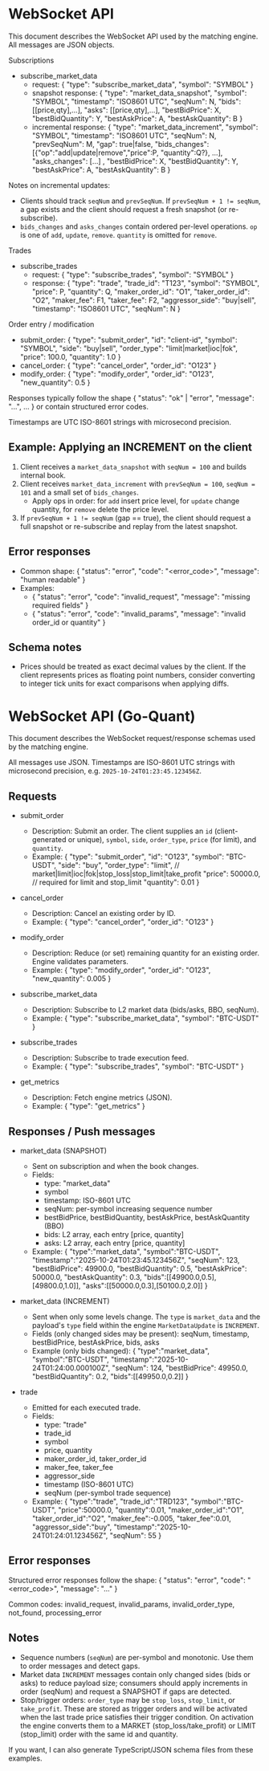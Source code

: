 # WebSocket API

This document describes the WebSocket API used by the matching engine. All messages are JSON objects.

Subscriptions

- subscribe_market_data
  - request: { "type": "subscribe_market_data", "symbol": "SYMBOL" }
  - snapshot response: { "type": "market_data_snapshot", "symbol": "SYMBOL", "timestamp": "ISO8601 UTC", "seqNum": N, "bids": [[price,qty],...], "asks": [[price,qty],...], "bestBidPrice": X, "bestBidQuantity": Y, "bestAskPrice": A, "bestAskQuantity": B }
  - incremental response: { "type": "market_data_increment", "symbol": "SYMBOL", "timestamp": "ISO8601 UTC", "seqNum": N, "prevSeqNum": M, "gap": true|false, "bids_changes": [{"op":"add|update|remove","price":P, "quantity":Q?}, ...], "asks_changes": [...] , "bestBidPrice": X, "bestBidQuantity": Y, "bestAskPrice": A, "bestAskQuantity": B }

Notes on incremental updates:
- Clients should track `seqNum` and `prevSeqNum`. If `prevSeqNum + 1 != seqNum`, a gap exists and the client should request a fresh snapshot (or re-subscribe).
- `bids_changes` and `asks_changes` contain ordered per-level operations. `op` is one of `add`, `update`, `remove`. `quantity` is omitted for `remove`.

Trades

- subscribe_trades
  - request: { "type": "subscribe_trades", "symbol": "SYMBOL" }
  - response: { "type": "trade", "trade_id": "T123", "symbol": "SYMBOL", "price": P, "quantity": Q, "maker_order_id": "O1", "taker_order_id": "O2", "maker_fee": F1, "taker_fee": F2, "aggressor_side": "buy|sell", "timestamp": "ISO8601 UTC", "seqNum": N }

Order entry / modification

- submit_order: { "type": "submit_order", "id": "client-id", "symbol": "SYMBOL", "side": "buy|sell", "order_type": "limit|market|ioc|fok", "price": 100.0, "quantity": 1.0 }
- cancel_order: { "type": "cancel_order", "order_id": "O123" }
- modify_order: { "type": "modify_order", "order_id": "O123", "new_quantity": 0.5 }

Responses typically follow the shape { "status": "ok" | "error", "message": "...", ... } or contain structured error codes.

Timestamps are UTC ISO-8601 strings with microsecond precision.

Example: Applying an INCREMENT on the client
-------------------------------------------
1) Client receives a `market_data_snapshot` with `seqNum = 100` and builds internal book.
2) Client receives `market_data_increment` with `prevSeqNum = 100`, `seqNum = 101` and a small set of `bids_changes`.
   - Apply ops in order: for `add` insert price level, for `update` change quantity, for `remove` delete the price level.
3) If `prevSeqNum + 1 != seqNum` (gap == true), the client should request a full snapshot or re-subscribe and replay from the latest snapshot.

Error responses
---------------
- Common shape: { "status": "error", "code": "<error_code>", "message": "human readable" }
- Examples:
  - { "status": "error", "code": "invalid_request", "message": "missing required fields" }
  - { "status": "error", "code": "invalid_params", "message": "invalid order_id or quantity" }

Schema notes
------------
- Prices should be treated as exact decimal values by the client. If the client represents prices as floating point numbers, consider converting to integer tick units for exact comparisons when applying diffs.

# WebSocket API (Go-Quant)

This document describes the WebSocket request/response schemas used by the matching engine.

All messages use JSON. Timestamps are ISO-8601 UTC strings with microsecond precision, e.g. `2025-10-24T01:23:45.123456Z`.

## Requests

- submit_order
  - Description: Submit an order. The client supplies an `id` (client-generated or unique), `symbol`, `side`, `order_type`, `price` (for limit), and `quantity`.
  - Example:
    {
      "type": "submit_order",
      "id": "O123",
      "symbol": "BTC-USDT",
      "side": "buy",
      "order_type": "limit", // market|limit|ioc|fok|stop_loss|stop_limit|take_profit
      "price": 50000.0,       // required for limit and stop_limit
      "quantity": 0.01
    }

- cancel_order
  - Description: Cancel an existing order by ID.
  - Example:
    { "type": "cancel_order", "order_id": "O123" }

- modify_order
  - Description: Reduce (or set) remaining quantity for an existing order. Engine validates parameters.
  - Example:
    { "type": "modify_order", "order_id": "O123", "new_quantity": 0.005 }

- subscribe_market_data
  - Description: Subscribe to L2 market data (bids/asks, BBO, seqNum).
  - Example:
    { "type": "subscribe_market_data", "symbol": "BTC-USDT" }

- subscribe_trades
  - Description: Subscribe to trade execution feed.
  - Example:
    { "type": "subscribe_trades", "symbol": "BTC-USDT" }

- get_metrics
  - Description: Fetch engine metrics (JSON).
  - Example:
    { "type": "get_metrics" }

## Responses / Push messages

- market_data (SNAPSHOT)
  - Sent on subscription and when the book changes.
  - Fields:
    - type: "market_data"
    - symbol
    - timestamp: ISO-8601 UTC
    - seqNum: per-symbol increasing sequence number
    - bestBidPrice, bestBidQuantity, bestAskPrice, bestAskQuantity (BBO)
    - bids: L2 array, each entry [price, quantity]
    - asks: L2 array, each entry [price, quantity]
  - Example:
    {
      "type":"market_data",
      "symbol":"BTC-USDT",
      "timestamp":"2025-10-24T01:23:45.123456Z",
      "seqNum": 123,
      "bestBidPrice": 49900.0,
      "bestBidQuantity": 0.5,
      "bestAskPrice": 50000.0,
      "bestAskQuantity": 0.3,
      "bids":[[49900.0,0.5],[49800.0,1.0]],
      "asks":[[50000.0,0.3],[50100.0,2.0]]
    }

- market_data (INCREMENT)
  - Sent when only some levels change. The `type` is `market_data` and the payload's `type` field within the engine `MarketDataUpdate` is `INCREMENT`.
  - Fields (only changed sides may be present): seqNum, timestamp, bestBidPrice, bestAskPrice, bids, asks
  - Example (only bids changed):
    {
      "type":"market_data",
      "symbol":"BTC-USDT",
      "timestamp":"2025-10-24T01:24:00.000100Z",
      "seqNum": 124,
      "bestBidPrice": 49950.0,
      "bestBidQuantity": 0.2,
      "bids":[[49950.0,0.2]]
    }

- trade
  - Emitted for each executed trade.
  - Fields:
    - type: "trade"
    - trade_id
    - symbol
    - price, quantity
    - maker_order_id, taker_order_id
    - maker_fee, taker_fee
    - aggressor_side
    - timestamp (ISO-8601 UTC)
    - seqNum (per-symbol trade sequence)
  - Example:
    {
      "type":"trade",
      "trade_id":"TRD123",
      "symbol":"BTC-USDT",
      "price":50000.0,
      "quantity":0.01,
      "maker_order_id":"O1",
      "taker_order_id":"O2",
      "maker_fee":-0.005,
      "taker_fee":0.01,
      "aggressor_side":"buy",
      "timestamp":"2025-10-24T01:24:01.123456Z",
      "seqNum": 55
    }

## Error responses

Structured error responses follow the shape:
{ "status": "error", "code": "<error_code>", "message": "..." }

Common codes: invalid_request, invalid_params, invalid_order_type, not_found, processing_error

## Notes
- Sequence numbers (`seqNum`) are per-symbol and monotonic. Use them to order messages and detect gaps.
- Market data `INCREMENT` messages contain only changed sides (bids or asks) to reduce payload size; consumers should apply increments in order (seqNum) and request a SNAPSHOT if gaps are detected.
- Stop/trigger orders: `order_type` may be `stop_loss`, `stop_limit`, or `take_profit`. These are stored as trigger orders and will be activated when the last trade price satisfies their trigger condition. On activation the engine converts them to a MARKET (stop_loss/take_profit) or LIMIT (stop_limit) order with the same id and quantity.

If you want, I can also generate TypeScript/JSON schema files from these examples.
